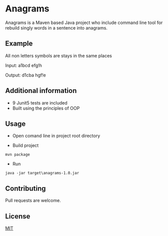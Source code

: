 # Anagrams

Anagrams is a Maven based Java project who include сommand line tool for rebuild singly words in a sentence into anagrams.

## Example

All non letters symbols are stays in the same places

Input:   a1bcd efg!h

Output: d1cba hgf!e

## Additional information

- 9 Junit5 tests are included
- Built using the principles of OOP

## Usage

- Open comand line in project root directory

- Build project

```
mvn package
```
- Run

```
java -jar target\anagrams-1.0.jar

```

## Contributing
Pull requests are welcome.

## License
[MIT](https://choosealicense.com/licenses/mit/)
